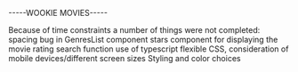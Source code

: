 -----WOOKIE MOVIES-----

Because of time constraints a number of things were not completed:
    spacing bug in GenresList component
    stars component for displaying the movie rating
    search function
    use of typescript
    flexible CSS, consideration of mobile devices/different screen sizes
    Styling and color choices